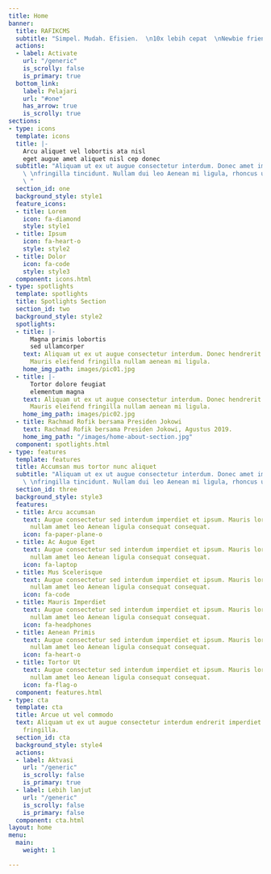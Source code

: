 ```yaml
---
title: Home
banner:
  title: RAFIKCMS
  subtitle: "Simpel. Mudah. Efisien.  \n10x lebih cepat  \nNewbie friendly."
  actions:
  - label: Activate
    url: "/generic"
    is_scrolly: false
    is_primary: true
  bottom_link:
    label: Pelajari
    url: "#one"
    has_arrow: true
    is_scrolly: true
sections:
- type: icons
  template: icons
  title: |-
    Arcu aliquet vel lobortis ata nisl
    eget augue amet aliquet nisl cep donec
  subtitle: "Aliquam ut ex ut augue consectetur interdum. Donec amet imperdiet eleifend
    \ \nfringilla tincidunt. Nullam dui leo Aenean mi ligula, rhoncus ullamcorper.
    \ "
  section_id: one
  background_style: style1
  feature_icons:
  - title: Lorem
    icon: fa-diamond
    style: style1
  - title: Ipsum
    icon: fa-heart-o
    style: style2
  - title: Dolor
    icon: fa-code
    style: style3
  component: icons.html
- type: spotlights
  template: spotlights
  title: Spotlights Section
  section_id: two
  background_style: style2
  spotlights:
  - title: |-
      Magna primis lobortis
      sed ullamcorper
    text: Aliquam ut ex ut augue consectetur interdum. Donec hendrerit imperdiet.
      Mauris eleifend fringilla nullam aenean mi ligula.
    home_img_path: images/pic01.jpg
  - title: |-
      Tortor dolore feugiat
      elementum magna
    text: Aliquam ut ex ut augue consectetur interdum. Donec hendrerit imperdiet.
      Mauris eleifend fringilla nullam aenean mi ligula.
    home_img_path: images/pic02.jpg
  - title: Rachmad Rofik bersama Presiden Jokowi
    text: Rachmad Rofik bersama Presiden Jokowi, Agustus 2019.
    home_img_path: "/images/home-about-section.jpg"
  component: spotlights.html
- type: features
  template: features
  title: Accumsan mus tortor nunc aliquet
  subtitle: "Aliquam ut ex ut augue consectetur interdum. Donec amet imperdiet eleifend
    \ \nfringilla tincidunt. Nullam dui leo Aenean mi ligula, rhoncus ullamcorper."
  section_id: three
  background_style: style3
  features:
  - title: Arcu accumsan
    text: Augue consectetur sed interdum imperdiet et ipsum. Mauris lorem tincidunt
      nullam amet leo Aenean ligula consequat consequat.
    icon: fa-paper-plane-o
  - title: Ac Augue Eget
    text: Augue consectetur sed interdum imperdiet et ipsum. Mauris lorem tincidunt
      nullam amet leo Aenean ligula consequat consequat.
    icon: fa-laptop
  - title: Mus Scelerisque
    text: Augue consectetur sed interdum imperdiet et ipsum. Mauris lorem tincidunt
      nullam amet leo Aenean ligula consequat consequat.
    icon: fa-code
  - title: Mauris Imperdiet
    text: Augue consectetur sed interdum imperdiet et ipsum. Mauris lorem tincidunt
      nullam amet leo Aenean ligula consequat consequat.
    icon: fa-headphones
  - title: Aenean Primis
    text: Augue consectetur sed interdum imperdiet et ipsum. Mauris lorem tincidunt
      nullam amet leo Aenean ligula consequat consequat.
    icon: fa-heart-o
  - title: Tortor Ut
    text: Augue consectetur sed interdum imperdiet et ipsum. Mauris lorem tincidunt
      nullam amet leo Aenean ligula consequat consequat.
    icon: fa-flag-o
  component: features.html
- type: cta
  template: cta
  title: Arcue ut vel commodo
  text: Aliquam ut ex ut augue consectetur interdum endrerit imperdiet amet eleifend
    fringilla.
  section_id: cta
  background_style: style4
  actions:
  - label: Aktvasi
    url: "/generic"
    is_scrolly: false
    is_primary: true
  - label: Lebih lanjut
    url: "/generic"
    is_scrolly: false
    is_primary: false
  component: cta.html
layout: home
menu:
  main:
    weight: 1

---
```

